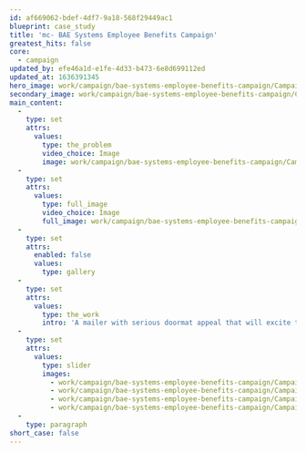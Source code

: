 ```yaml
---
id: af669062-bdef-4df7-9a18-568f29449ac1
blueprint: case_study
title: 'mc- BAE Systems Employee Benefits Campaign'
greatest_hits: false
core:
  - campaign
updated_by: efe46a1d-e1fe-4d33-b473-6e8d699112ed
updated_at: 1636391345
hero_image: work/campaign/bae-systems-employee-benefits-campaign/Campaign-3-BAE-Full-Image-1360x768.5.jpg
secondary_image: work/campaign/bae-systems-employee-benefits-campaign/Campaign-3-BAE-Secondary-Image-896x597.jpg
main_content:
  -
    type: set
    attrs:
      values:
        type: the_problem
        video_choice: Image
        image: work/campaign/bae-systems-employee-benefits-campaign/Campaign-3-BAE-Large-927x522.jpg
  -
    type: set
    attrs:
      values:
        type: full_image
        video_choice: Image
        full_image: work/campaign/bae-systems-employee-benefits-campaign/Campaign-3-BAE-FullScreen-1360x768.5.jpg
  -
    type: set
    attrs:
      enabled: false
      values:
        type: gallery
  -
    type: set
    attrs:
      values:
        type: the_work
        intro: 'A mailer with serious doormat appeal that will excite the audience (BAE Systems employees and their families) and deliver a message that will drive traffic to sign-up to an employee benefit scheme online. After careful consideration to the format, layout, messaging, imagery/graphics and appeasing the Royal Mail’s strict guidelines, 34,000 mailers have been designed, printed with personalisation and mailed around the world, and the whole process has been organised by the team at Think!Creative. A range of posters and e-cards have also been created to strengthen the message.'
  -
    type: set
    attrs:
      values:
        type: slider
        images:
          - work/campaign/bae-systems-employee-benefits-campaign/Campaign-3-BAE-Small-Image-740x416.25.jpg
          - work/campaign/bae-systems-employee-benefits-campaign/Campaign-3-BAE-Small-Image-740x416.25-4.jpg
          - work/campaign/bae-systems-employee-benefits-campaign/Campaign-3-BAE-Small-Image-740x416.25-3.jpg
          - work/campaign/bae-systems-employee-benefits-campaign/Campaign-3-BAE-Small-Image-740x416.25-2.jpg
  -
    type: paragraph
short_case: false
---
```

